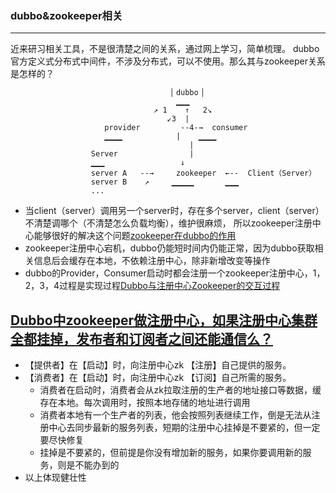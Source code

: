 ### dubbo&zookeeper相关
-----------
近来研习相关工具，不是很清楚之间的关系，通过网上学习，简单梳理。
dubbo官方定义式分布式中间件，不涉及分布式，可以不使用。那么其与zookeeper关系是怎样的？

                                        ▏dubbo▕
                                         ▁▁▁
                                    ↗ 1    ↑   2↘
                                       ↙3  |
                         provider         --4-→  consumer
                         ▁▁▁▁            |    ▁▁▁▁
                                            |
                      Server                |
                      ▁▁▁                 ↓
                      server A   --→     zookeeper  ←--  Client（Server）
                      server B    ↗     ▁▁▁▁▁       ▁▁▁
                      ...
                     
* 当client（server）调用另一个server时，存在多个server，client（server）不清楚调哪个（不清楚怎么负载均衡），维护很麻烦，
所以zookeeper注册中心能够很好的解决这个问题[zookeeper在dubbo的作用](https://www.cnblogs.com/shiyu404/p/8945542.html)
* zookeeper注册中心宕机，dubbo仍能短时间内仍能正常，因为dubbo获取相关信息后会缓存在本地，不依赖注册中心，除非新增改变等操作
* dubbo的Provider，Consumer启动时都会注册一个zookeeper注册中心，1，2，3，4过程是实现过程[Dubbo与注册中心Zookeeper的交互过程](https://blog.csdn.net/qq_27529917/article/details/80632078)

[Dubbo中zookeeper做注册中心，如果注册中心集群全都挂掉，发布者和订阅者之间还能通信么？](https://blog.csdn.net/zh521zh/article/details/77948208)
----------------
* 【提供者】在【启动】时，向注册中心zk 【注册】自己提供的服务。
* 【消费者】在【启动】时，向注册中心zk 【订阅】自己所需的服务。
  * 消费者在启动时，消费者会从zk拉取注册的生产者的地址接口等数据，缓存在本地。每次调用时，按照本地存储的地址进行调用
  * 消费者本地有一个生产者的列表，他会按照列表继续工作，倒是无法从注册中心去同步最新的服务列表，短期的注册中心挂掉是不要紧的，但一定要尽快修复
  * 挂掉是不要紧的，但前提是你没有增加新的服务，如果你要调用新的服务，则是不能办到的
* 以上体现健壮性
